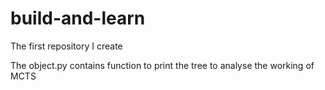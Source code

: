 # build-and-learn
The first repository I create

The object.py contains function to print the tree to analyse the working of MCTS
